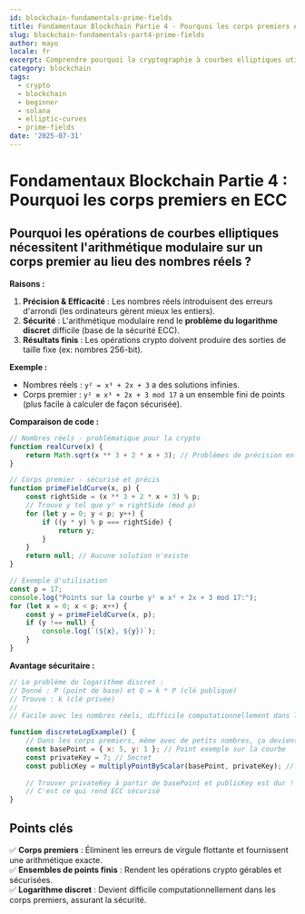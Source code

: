 ```yaml
---
id: blockchain-fundamentals-prime-fields
title: Fondamentaux Blockchain Partie 4 - Pourquoi les corps premiers en ECC
slug: blockchain-fundamentals-part4-prime-fields
author: mayo
locale: fr
excerpt: Comprendre pourquoi la cryptographie à courbes elliptiques utilise les corps premiers au lieu des nombres réels
category: blockchain
tags:
  - crypto
  - blockchain
  - beginner
  - solana
  - elliptic-curves
  - prime-fields
date: '2025-07-31'
---
```

# Fondamentaux Blockchain Partie 4 : Pourquoi les corps premiers en ECC

## Pourquoi les opérations de courbes elliptiques nécessitent l'arithmétique modulaire sur un corps premier au lieu des nombres réels ?

**Raisons :**

1. **Précision & Efficacité** : Les nombres réels introduisent des erreurs d'arrondi (les ordinateurs gèrent mieux les entiers).
2. **Sécurité** : L'arithmétique modulaire rend le **problème du logarithme discret** difficile (base de la sécurité ECC).
3. **Résultats finis** : Les opérations crypto doivent produire des sorties de taille fixe (ex: nombres 256-bit).

**Exemple :**
* Nombres réels : `y² = x³ + 2x + 3` a des solutions infinies.
* Corps premier : `y² ≡ x³ + 2x + 3 mod 17` a un ensemble fini de points (plus facile à calculer de façon sécurisée).

**Comparaison de code :**
```javascript
// Nombres réels - problématique pour la crypto
function realCurve(x) {
    return Math.sqrt(x ** 3 + 2 * x + 3); // Problèmes de précision en virgule flottante
}

// Corps premier - sécurisé et précis
function primeFieldCurve(x, p) {
    const rightSide = (x ** 3 + 2 * x + 3) % p;
    // Trouve y tel que y² ≡ rightSide (mod p)
    for (let y = 0; y < p; y++) {
        if ((y * y) % p === rightSide) {
            return y;
        }
    }
    return null; // Aucune solution n'existe
}

// Exemple d'utilisation
const p = 17;
console.log("Points sur la courbe y² ≡ x³ + 2x + 3 mod 17:");
for (let x = 0; x < p; x++) {
    const y = primeFieldCurve(x, p);
    if (y !== null) {
        console.log(`(${x}, ${y})`);
    }
}
```

**Avantage sécuritaire :**
```javascript
// Le problème du logarithme discret :
// Donné : P (point de base) et Q = k * P (clé publique)
// Trouve : k (clé privée)
//
// Facile avec les nombres réels, difficile computationnellement dans les corps premiers

function discreteLogExample() {
    // Dans les corps premiers, même avec de petits nombres, ça devient dur
    const basePoint = { x: 5, y: 1 }; // Point exemple sur la courbe
    const privateKey = 7; // Secret
    const publicKey = multiplyPointByScalar(basePoint, privateKey); // Facile
    
    // Trouver privateKey à partir de basePoint et publicKey est dur !
    // C'est ce qui rend ECC sécurisé
}
```

## Points clés
✅ **Corps premiers** : Éliminent les erreurs de virgule flottante et fournissent une arithmétique exacte.  
✅ **Ensembles de points finis** : Rendent les opérations crypto gérables et sécurisées.  
✅ **Logarithme discret** : Devient difficile computationnellement dans les corps premiers, assurant la sécurité.